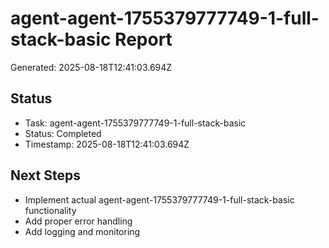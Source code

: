 # agent-agent-1755379777749-1-full-stack-basic Report

Generated: 2025-08-18T12:41:03.694Z

## Status
- Task: agent-agent-1755379777749-1-full-stack-basic
- Status: Completed
- Timestamp: 2025-08-18T12:41:03.694Z

## Next Steps
- Implement actual agent-agent-1755379777749-1-full-stack-basic functionality
- Add proper error handling
- Add logging and monitoring
